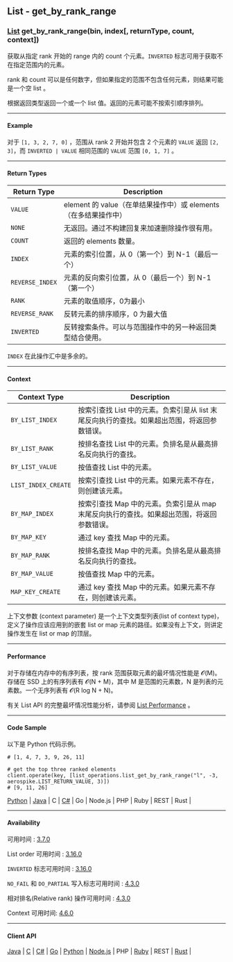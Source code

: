 ## List - get_by_rank_range

### [List](https://docs.aerospike.com/docs/guide/cdt-list-ops.html) get_by_rank_range(bin, index[, returnType, count, context])

获取从指定 rank 开始的 range 内的 count 个元素。`INVERTED` 标志可用于获取不在指定范围内的元素。

rank 和 count 可以是任何数字，但如果指定的范围不包含任何元素，则结果可能是一个空 list 。

根据返回类型返回一个或一个 list 值。返回的元素可能不按索引顺序排列。

---

#### Example

对于 `[1, 3, 2, 7, 0]` ，范围从 rank 2 开始并包含 2 个元素的 `VALUE` 返回 `[2, 3]`，而 `INVERTED | VALUE` 相同范围的 `VALUE` 范围 `[0, 1, 7]` 。 

---

#### Return Types

| Return Type | Description |
| --- | --- |
| `VALUE` | element 的 value（在单结果操作中）或 elements（在多结果操作中） |
| `NONE` | 无返回。通过不构建回复来加速删除操作很有用。 |
| `COUNT` | 返回的 elements 数量。 |
| `INDEX` | 元素的索引位置，从 0（第一个）到 N-1（最后一个） |
| `REVERSE_INDEX` | 元素的反向索引位置，从 0（最后一个）到 N-1（第一个） |
| `RANK` | 元素的取值顺序，0为最小 |
| `REVERSE_RANK` | 反转元素的排序顺序，0 为最大值 |
| `INVERTED` | 反转搜索条件。可以与范围操作中的另一种返回类型结合使用。 |

`INDEX` 在此操作汇中是多余的。

---

#### Context

| Context Type | Description |
| --- | --- |
| `BY_LIST_INDEX` | 按索引查找 List 中的元素。负索引是从 list 末尾反向执行的查找。如果超出范围，将返回参数错误。 |
| `BY_LIST_RANK` | 按排名查找 List 中的元素。负排名是从最高排名反向执行的查找。 | 
| `BY_LIST_VALUE` | 按值查找 List 中的元素。 |
| `LIST_INDEX_CREATE` | 按索引查找 List 中的元素。如果元素不存在，则创建该元素。 |
| `BY_MAP_INDEX` | 按索引查找 Map 中的元素。负索引是从 map 末尾反向执行的查找。如果超出范围，将返回参数错误。 |
| `BY_MAP_KEY` | 通过 key 查找 Map 中的元素。 |
| `BY_MAP_RANK` | 按排名查找 Map 中的元素。负排名是从最高排名反向执行的查找。 |
| `BY_MAP_VALUE` | 按值查找 Map 中的元素。 |
| `MAP_KEY_CREATE` | 通过 key 查找 Map 中的元素。如果元素不存在，则创建该元素。 |

上下文参数 (context parameter) 是一个上下文类型列表(list of context type)，定义了操作应该应用到的嵌套 list or map 元素的路径。如果没有上下文，则讲定操作发生在 list or map 的顶层。

---

#### Performance

对于存储在内存中的有序列表，按 rank 范围获取元素的最坏情况性能是 𝓞(M)。存储在 SSD 上的有序列表有 𝓞(N + M)，其中 M 是范围的元素数，N 是列表的元素数。一个无序列表有 𝓞(R log N + N)。

有关 List API 的完整最坏情况性能分析，请参阅 [List Performance](https://docs.aerospike.com/docs/guide/cdt-list-performance.html) 。

---

#### Code Sample

以下是 Python 代码示例。

```
# [1, 4, 7, 3, 9, 26, 11]

# get the top three ranked elements
client.operate(key, [list_operations.list_get_by_rank_range("l", -3, aerospike.LIST_RETURN_VALUE, 3)])
# [9, 11, 26]
```

[Python](https://github.com/aerospike-examples/aerospike-operations-examples/blob/master/python/list/get_by_rank_range.py) | [Java](https://github.com/aerospike/aerospike-client-java/blob/master/test/src/com/aerospike/test/sync/basic/TestOperateList.java) | C | [C#](https://github.com/aerospike/aerospike-client-csharp/blob/master/Framework/AerospikeTest/Sync/Basic/TestOperateList.cs) | Go | Node.js | PHP | Ruby | REST | Rust |

---

#### Availability

可用时间 : [3.7.0](https://www.aerospike.com/enterprise/download/server/notes.html#3.7.0.1)

List order 可用时间 : [3.16.0](https://www.aerospike.com/enterprise/download/server/notes.html#3.16.0.1)

`INVERTED` 标志可用时间 : [3.16.0](https://www.aerospike.com/enterprise/download/server/notes.html#3.16.0.1)

`NO_FAIL` 和 `DO_PARTIAL` 写入标志可用时间 : [4.3.0](https://www.aerospike.com/enterprise/download/server/notes.html#4.3.0.2)

相对排名(Relative rank) 操作可用时间 : [4.3.0](https://www.aerospike.com/enterprise/download/server/notes.html#4.3.0.2)

Context 可用时间: [4.6.0](https://www.aerospike.com/enterprise/download/server/notes.html#4.6.0.2)

---

#### Client API

[Java](https://www.aerospike.com/apidocs/java/com/aerospike/client/cdt/ListOperation.html#getByRankRange-java.lang.String-int-int-com.aerospike.client.cdt.CTX...-) | [C](https://www.aerospike.com/apidocs/c/df/d6c/group__list__operations.html#gabe863bd0f0e02a436207303d511b419d) | [C#](https://www.aerospike.com/apidocs/csharp/html/M_Aerospike_Client_ListOperation_GetByRankRange.htm) | [Go](https://godoc.org/github.com/aerospike/aerospike-client-go#ListGetByRankRangeOp) | [Python](https://aerospike-python-client.readthedocs.io/en/latest/aerospike_helpers.operations.html#aerospike_helpers.operations.list_operations.list_get_by_rank_range) | [Node.js](https://www.aerospike.com/apidocs/nodejs/module-aerospike_lists.html#.getByRankRange__anchor) | PHP | [Ruby](https://www.rubydoc.info/gems/aerospike/Aerospike/CDT/ListOperation#get_by_rank_range-class_method) | REST | [Rust](https://docs.rs/aerospike/latest/aerospike/operations/lists/fn.get_by_rank_range.html) |
